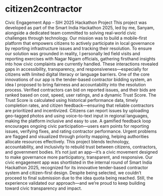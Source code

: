 # citizen2contractor
Civic Engagement App – SIH 2025 Hackathon Project
This project was developed as part of the Smart India Hackathon 2025, led by me, Sanyam, alongside a dedicated team committed to solving real-world civic challenges through technology. Our mission was to build a mobile-first platform that empowers citizens to actively participate in local governance by reporting infrastructure issues and tracking their resolution.
To ensure our solution was grounded in reality, I personally led field visits and reporting exercises with Nagar Nigam officials, gathering firsthand insights into how civic complaints are currently handled. These interactions revealed gaps in accessibility, transparency, and responsiveness—especially for citizens with limited digital literacy or language barriers.
One of the core innovations of our app is the tender-based contractor bidding system, an idea I proposed to bring fairness and accountability into the resolution process. Verified contractors can bid on reported issues, and their bids are ranked based on cost, speed, user ratings, and a dynamic Trust Score. The Trust Score is calculated using historical performance data, timely completion rates, and citizen feedback—ensuring that reliable contractors are prioritized and incentivized.
Citizens can report issues by uploading geo-tagged photos and using voice-to-text input in regional languages, making the platform inclusive and easy to use. A gamified feedback loop encourages ongoing civic participation—users earn points for reporting issues, verifying fixes, and rating contractor performance. Urgent problems are flagged and visualized through priority mapping, helping authorities allocate resources effectively.
This project blends technology, accountability, and inclusivity to rebuild trust between citizens, contractors, and government bodies. It’s not just an app—it’s a civic movement designed to make governance more participatory, transparent, and responsive.
Our civic engagement app was shortlisted in the internal round of Smart India Hackathon 2025, recognized for its innovative tender-based contractor system and citizen-first design. Despite being selected, we couldn’t proceed to final submission due to the idea quota being reached.
Still, the experience validated our approach—and we’re proud to keep building toward civic transparency and impact.
